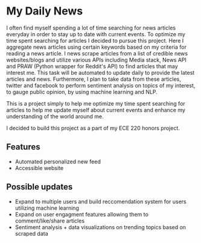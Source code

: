 # My Daily News
I often find myself spending a lot of time searching for news articles everyday in order to stay up to date with current events. To optimize my time spent searching for articles I decided to pursue this project. Here I aggregate news articles using certain keywords based on my criteria for reading a news article. I news scrape articles from a list of credible news websites/blogs and utilize various APIs including Media stack, News API and PRAW (Python wrapper for Reddit's API) to find articles that may interest me. This task will be automated to update daily to provide the latest articles and news. Furthermore, I plan to take data from these articles, twitter and facebook to perform sentiment analysis on topics of my interest, to gauge public opinion, by using machine learning and NLP. 

This is a project simply to help me optimize my time spent searching for articles to help me update myself about current events and enhance my understanding of the world around me.

I decided to build this project as a part of my ECE 220 honors project.

## Features
- Automated personalized new feed
- Accessible website

## Possible updates
- Expand to multiple users and build reccomendation system for users utilizing machine learning
- Expand on user engagment features allowing them to comment/like/share articles
- Sentiment analysis + data visualizations on trending topics based on scraped data
